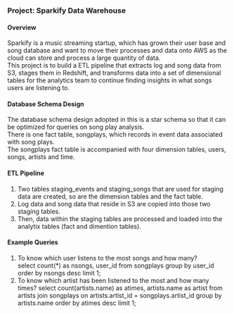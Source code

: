 ### Project: Sparkify Data Warehouse   

#### Overview     
Sparkify is a music streaming startup, which has grown their user base and song database and want to move their processes and data onto AWS as the cloud can store and process a large quantity of data.     
This project is to build a ETL pipeline that extracts log and song data from S3, stages them in Redshift, and transforms data into a set of dimensional tables for the analytics team to continue finding insights in what songs users are listening to.

#### Database Schema Design     
The database schema design adopted in this is a star schema so that it can be optimized for queries on song play analysis.     
There is one fact table, songplays, which records in event data associated with song plays.      
The songplays fact table is accompanied with four dimension tables, users, songs, artists and time.     

#### ETL Pipeline
1. Two tables staging_events and staging_songs that are used for staging data are created, so are the dimension tables and the fact table.     
2. Log data and song data that reside in S3 are copied into those two staging tables.      
3. Then, data within the staging tables are processed and loaded into the analytix tables (fact and dimention tables).    

#### Example Queries   
1. To know which user listens to the most songs and how many?       
        select count(*) as nsongs, user_id
        from songplays
        group by user_id
        order by nsongs desc
        limit 1;
2. To know which artist has been listened to the most and how many times?
        select count(artists.name) as atimes, artists.name as artist
        from artists
        join songplays
        on artists.artist_id = songplays.artist_id
        group by artists.name
        order by atimes desc
        limit 1;
